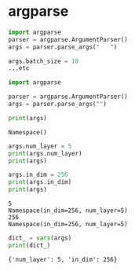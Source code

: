 # argparse

```python
import argparse
parser = argparse.ArgumentParser()
args = parser.parse_args("   ")

args.batch_size = 10
...etc
```


```python
import argparse

parser = argparse.ArgumentParser()
args = parser.parse_args("")

print(args)
```

    Namespace()



```python
args.num_layer = 5
print(args.num_layer)
print(args)

args.in_dim = 256
print(args.in_dim)
print(args)
```

    5
    Namespace(in_dim=256, num_layer=5)
    256
    Namespace(in_dim=256, num_layer=5)



```python
dict_ = vars(args)
print(dict_) 
```

    {'num_layer': 5, 'in_dim': 256}


